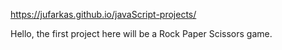 https://jufarkas.github.io/javaScript-projects/


Hello, the first project here will be a Rock Paper Scissors game.
